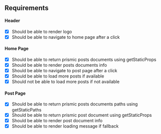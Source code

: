## Requirements

#### Header
- [x] Should be able to render logo
- [x] Should be able to navigate to home page after a click

#### Home Page
- [x] Should be able to return prismic posts documents using getStaticProps
- [x] Should be able to render posts documents info
- [x] Should be able to navigate to post page after a click
- [x] Should be able to load more posts if available
- [x] Should not be able to load more posts if not available

#### Post Page
- [x] Should be able to return prismic posts documents paths using getStaticPaths
- [x] Should be able to return prismic post document using getStaticProps
- [x] Should be able to render post document info
- [x] Should be able to render loading message if fallback
